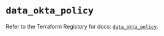 # `data_okta_policy`

Refer to the Terraform Registory for docs: [`data_okta_policy`](https://registry.terraform.io/providers/okta/okta/4.0.2/docs/data-sources/policy).
